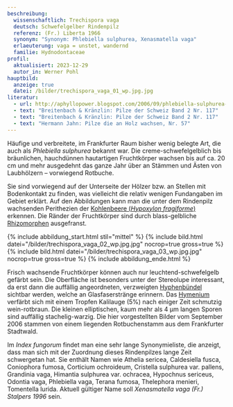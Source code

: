 ```yaml
---
beschreibung:
  wissenschaftlich: Trechispora vaga
  deutsch: Schwefelgelber Rindenpilz
  referenz: (Fr.) Liberta 1966
  synonym: "Synonym: Phlebiella sulphurea, Xenasmatella vaga"
  erlaeuterung: vaga = unstet, wandernd
  familie: Hydnodontaceae
profil:
  aktualisiert: 2023-12-29
  autor_in: Werner Pohl
hauptbild:
  anzeige: true
  datei: /bilder/trechispora_vaga_01_wp.jpg.jpg
literatur:
  - url: http://aphyllopower.blogspot.com/2006/09/phlebiella-sulphurea-schwefelgelber.html
  - text: "Breitenbach & Kränzlin: Pilze der Schweiz Band 2 Nr. 117"
  - text: "Breitenbach & Kränzlin: Pilze der Schweiz Band 2 Nr. 117"
  - text: "Hermann Jahn: Pilze die an Holz wachsen, Nr. 57"
---
```

Häufige und verbreitete, im Frankfurter Raum bisher wenig belegte Art, die auch als *Phlebiella sulphurea* bekannt war. Die creme-schwefelgelblich bis bräunlichen, hauchdünnen hautartigen Fruchtkörper wachsen bis auf ca. 20 cm und mehr ausgedehnt das ganze Jahr über an Stämmen und Ästen von Laubhölzern – vorwiegend Rotbuche.

Sie sind vorwiegend auf der Unterseite der Hölzer bzw. an Stellen mit Bodenkontakt zu finden, was vielleicht die relativ wenigen Fundangaben im Gebiet erklärt. Auf den Abbildungen kann man die unter dem Rindenpilz wachsenden Perithezien der [Kohlenbeere (*Hypoxylon fragiforme*)](/pilze/hypoxylon-fragiforme-rötliche-kohlenbeere) erkennen. Die Ränder der Fruchtkörper sind durch blass-gelbliche [Rhizomorphen](Rhizomorphen "Glossar") ausgefranst.

{% include abbildung_start.html stil="mittel" %}
{% include bild.html datei="/bilder/trechispora_vaga_02_wp.jpg.jpg" nocrop=true gross=true %}
{% include bild.html datei="/bilder/trechispora_vaga_03_wp.jpg.jpg" nocrop=true gross=true %}
{% include abbildung_ende.html %}

Frisch wachsende Fruchtkörper können auch nur leuchtend-schwefelgelb gefärbt sein. Die Oberfläche ist besonders unter der Stereolupe interessant, da erst dann die auffällig angeordneten, verzweigten [Hyphenbündel](Hyphen "Glossar") sichtbar werden, welche an Glasfaserstränge erinnern. Das [Hymenium](Hymenium) verfärbt sich mit einem Tropfen Kalilauge (5%) nach einiger Zeit schmutzig wein-rotbraun. Die kleinen elliptischen, kaum mehr als 4 μm langen Sporen sind auffällig stachelig-warzig. Die hier vorgestellten Bilder vom September 2006 stammen von einem liegenden Rotbuchenstamm aus dem Frankfurter Stadtwald.

Im *Index fungorum* findet man eine sehr lange Synonymieliste, die anzeigt, dass man sich mit der Zuordnung dieses Rindenpilzes lange Zeit schwergetan hat. Sie enthält Namen wie Athelia sericea, Caldesiella fusca, Coniophora fumosa, Corticium ochroideum, Cristella sulphurea var. pallens, Grandinia vaga, Himantia sulphurea var. ochracea, Hypochnus sericeus, Odontia vaga, Phlebiella vaga, Terana fumosa, Thelephora menieri, Tomentella lurida. Aktuell gültiger Name soll *Xenasmatella vaga (Fr.) Stalpers 1996* sein.